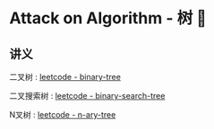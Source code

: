 # Attack on Algorithm - 树 🐝 






<extoc></extoc>

## 讲义

二叉树 : [leetcode - binary-tree](https://leetcode-cn.com/leetbook/detail/data-structure-binary-tree/)

二叉搜索树 : [leetcode - binary-search-tree](https://leetcode-cn.com/leetbook/detail/introduction-to-data-structure-binary-search-tree/)

N叉树 : [leetcode - n-ary-tree](https://leetcode-cn.com/leetbook/detail/n-ary-tree/)
